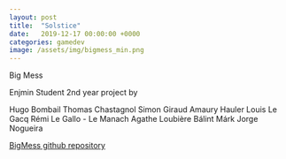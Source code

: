 ```yaml
---
layout: post
title:  "Solstice"
date:   2019-12-17 00:00:00 +0000
categories: gamedev
image: /assets/img/bigmess_min.png
---
```


Big Mess

Enjmin Student 2nd year project by

Hugo Bombail Thomas Chastagnol Simon Giraud Amaury Hauler Louis Le Gacq Rémi Le Gallo - Le Manach Agathe Loubière Bálint Márk Jorge Nogueira

[BigMess github repository](https://github.com/Bombix34/ABigMess)

